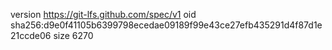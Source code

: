 version https://git-lfs.github.com/spec/v1
oid sha256:d9e0f41105b6399798ecedae09189f99e43ce27efb435291d4f87d1e21ccde06
size 6270
